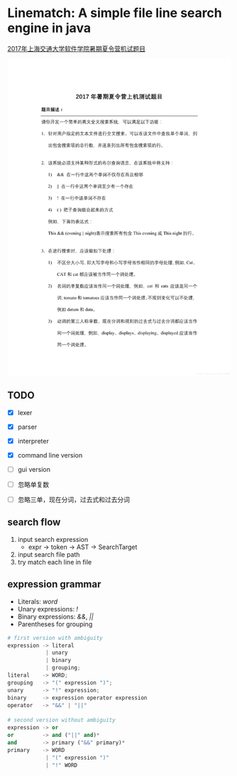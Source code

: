 # Linematch: A simple file line search engine in java

[2017年上海交通大学软件学院暑期夏令营机试题目](https://blog.csdn.net/qian2213762498/article/details/81749247)

![规范](./spec.jpg)

## TODO

- [x] lexer
- [x] parser
- [x] interpreter
- [x] command line version
- [ ] gui version
- [ ] 忽略单复数
- [ ] 忽略三单，现在分词，过去式和过去分词


## search flow

1. input search expression
    + expr -> token -> AST -> SearchTarget
2. input search file path
3. try match each line in file

## expression grammar

+ Literals: *word*
+ Unary expressions: *!*
+ Binary expressions: *&&*, *||*
+ Parentheses for grouping

```python
# first version with ambiguity
expression -> literal
            | unary
            | binary
            | grouping;
literal    -> WORD;
grouping   -> "(" expression ")";
unary      -> "!" expression;
binary     -> expression operator expression
operator   -> "&&" | "||"

# second version without ambiguity
expression -> or
or         -> and ("||" and)*
and        -> primary ("&&" primary)*
primary    -> WORD
            | "(" expression ")"
            | "!" WORD
```

